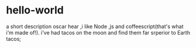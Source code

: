 # hello-world
a short description
oscar hear ,i like Node ,js and coffeescript(that's what i'm made of!).
i've had tacos on the moon and find them far srperior to Earth tacos;
